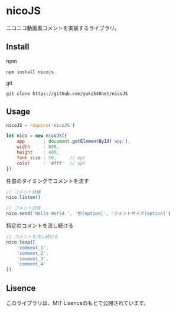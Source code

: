 # nicoJS
ニコニコ動画風コメントを実装するライブラリ。

## Install
npm
```
npm install nicojs
```

git
```
git clone https://github.com/yuki540net/nicoJS
```

## Usage
```demo.js
nicoJS = require('nicoJS')

let nico = new nicoJS({
    app       : document.getElementById('app'),
    width     : 600,
    height    : 400,
    font_size : 50,     // opt
    color     : '#fff'  // opt
})
```

任意のタイミングでコメントを流す
```demo.js
// コメント待機
nico.listen()

// コメント送信
nico.send('Hello World.', '色[option]', 'フォントサイズ[option]')
```

特定のコメントを流し続ける
```demo.js
// コメントを流し続ける
nico.loop([
    'comment_1',
    'comment_2',
    'comment_3',
    'comment_4'
])
```

## Lisence
このライブラリは、MIT Lisenceのもとで公開されています。
